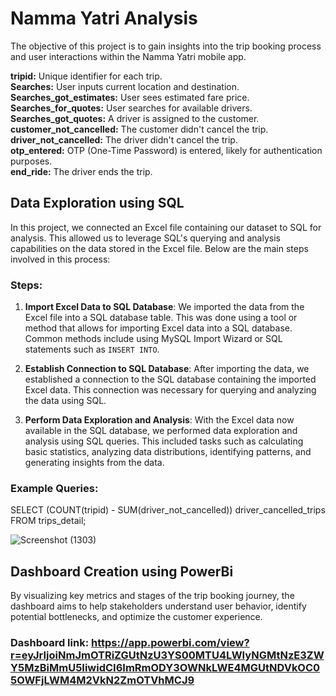 
# Namma Yatri Analysis

The objective of this project is to gain insights into the trip booking process and user interactions within the Namma Yatri mobile app.

**tripid:** Unique identifier for each trip.  
**Searches:** User inputs current location and destination.  
**Searches_got_estimates:** User sees estimated fare price.
**Searches_for_quotes:** User searches for available drivers.
**Searches_got_quotes:** A driver is assigned to the customer.
**customer_not_cancelled:** The customer didn't cancel the trip.
**driver_not_cancelled:** The driver didn't cancel the trip.  
**otp_entered:** OTP (One-Time Password) is entered, likely for authentication purposes.  
**end_ride:** The driver ends the trip.

## Data Exploration using SQL

In this project, we connected an Excel file containing our dataset to SQL for analysis. This allowed us to leverage SQL's querying and analysis capabilities on the data stored in the Excel file. Below are the main steps involved in this process:

### Steps:
1. **Import Excel Data to SQL Database**: We imported the data from the Excel file into a SQL database table. This was done using a tool or method that allows for importing Excel data into a SQL database. Common methods include using MySQL Import Wizard or SQL statements such as `INSERT INTO`.

2. **Establish Connection to SQL Database**: After importing the data, we established a connection to the SQL database containing the imported Excel data. This connection was necessary for querying and analyzing the data using SQL.

3. **Perform Data Exploration and Analysis**: With the Excel data now available in the SQL database, we performed data exploration and analysis using SQL queries. This included tasks such as calculating basic statistics, analyzing data distributions, identifying patterns, and generating insights from the data.
### Example Queries:  
SELECT (COUNT(tripid) - SUM(driver_not_cancelled)) driver_cancelled_trips  
FROM trips_detail;

![Screenshot (1303)](https://github.com/RjCricket/Namma-Yatri-Analysis/assets/118374392/a295aafb-943c-455b-beaf-32fbf82e84b4)


## Dashboard Creation using PowerBi

By visualizing key metrics and stages of the trip booking journey, the dashboard aims to help stakeholders understand user behavior, identify potential bottlenecks, and optimize the customer experience.  

### Dashboard link:  https://app.powerbi.com/view?r=eyJrIjoiNmJmOTRiZGUtNzU3YS00MTU4LWIyNGMtNzE3ZWY5MzBiMmU5IiwidCI6ImRmODY3OWNkLWE4MGUtNDVkOC05OWFjLWM4M2VkN2ZmOTVhMCJ9
